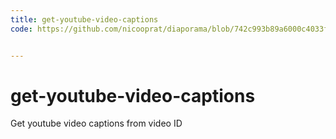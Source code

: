 ```yaml
---
title: get-youtube-video-captions
code: https://github.com/nicooprat/diaporama/blob/742c993b89a6000c4033f0752db7dc14fafad9a7/src/lambda/captions.js


---
```


# get-youtube-video-captions

Get youtube video captions from video ID
